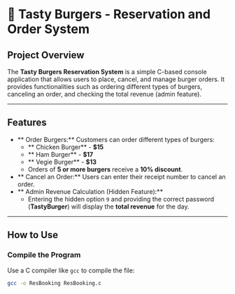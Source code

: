 # 🍔 Tasty Burgers - Reservation and Order System

##  Project Overview
The **Tasty Burgers Reservation System** is a simple C-based console application that allows users to place, cancel, and manage burger orders. It provides functionalities such as ordering different types of burgers, canceling an order, and checking the total revenue (admin feature).

---

##  Features
- ** Order Burgers:** Customers can order different types of burgers:
  - ** Chicken Burger** - **$15**
  - ** Ham Burger** - **$17**
  - ** Vegie Burger** - **$13**
  - Orders of **5 or more burgers** receive a **10% discount**.
- ** Cancel an Order:** Users can enter their receipt number to cancel an order.
- ** Admin Revenue Calculation (Hidden Feature):** 
  - Entering the hidden option `9` and providing the correct password (**TastyBurger**) will display the **total revenue** for the day.

---

##  How to Use
### **Compile the Program**
Use a C compiler like `gcc` to compile the file:
```bash
gcc -o ResBooking ResBooking.c
